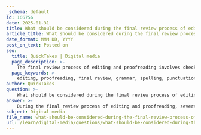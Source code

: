 ```yaml
---
_schema: default
id: 166756
date: 2025-01-31
title: What should be considered during the final review process of editing and proofreading?
article_title: What should be considered during the final review process of editing and proofreading?
date_format: MMM DD, YYYY
post_on_text: Posted on
seo:
  title: QuickTakes | Digital media
  page_description: >-
    The final review process of editing and proofreading involves checking grammar, clarity, style consistency, audience appropriateness, and the relationship between text and visuals to enhance copy quality and maintain brand integrity.
  page_keywords: >-
    editing, proofreading, final review, grammar, spelling, punctuation, clarity, conciseness, style consistency, cohesion, audience consideration, rhetorical appeals, read aloud, copy quality, brand integrity
author: QuickTakes
question: >-
    What should be considered during the final review process of editing and proofreading?
answer: >-
    During the final review process of editing and proofreading, several key considerations should be taken into account to ensure the quality and effectiveness of the copy. Here are the main aspects to focus on:\n\n1. **Grammar, Spelling, and Punctuation**: \n   - Ensure that all grammar, spelling, and punctuation are correct. Common mistakes to look for include incorrect verb usage, pronoun errors, and punctuation misuse. These errors can undermine the credibility of the copy and negatively impact the audience's perception of the brand.\n\n2. **Clarity and Conciseness**: \n   - Review the text for clarity. Ensure that the message is straightforward and easy to understand. Remove any redundant phrases or unnecessary jargon that could confuse the reader.\n\n3. **Consistency in Style**: \n   - Check for consistency in tone and style throughout the copy. This includes ensuring that the language aligns with the brand's voice and identity. Consistent branding helps reinforce the message and builds trust with the audience.\n\n4. **Cohesion Between Text and Visuals**: \n   - If the copy is accompanied by visuals, ensure that there is a cohesive relationship between the text and images. The text should complement the visuals and enhance the overall message.\n\n5. **Audience Consideration**: \n   - Keep the target audience in mind. Ensure that the language, tone, and content are appropriate for the intended readers. This may involve adjusting the complexity of the language or the emotional appeal based on audience analysis.\n\n6. **Rhetorical Appeals**: \n   - Evaluate the use of rhetorical appeals—ethos (credibility), logos (logic), and pathos (emotion). Ensure that the copy effectively engages the audience through these appeals, enhancing its persuasive power.\n\n7. **Read Aloud**: \n   - Reading the copy aloud can help identify awkward phrasing, run-on sentences, or areas that may need rewording for better flow. This technique can also help catch errors that may be overlooked when reading silently.\n\n8. **Final Proofreading**: \n   - Conduct a thorough proofreading session to catch any remaining errors. This step is crucial as it serves as the last line of defense against mistakes that could detract from the professionalism of the copy.\n\nBy focusing on these aspects during the final review process, you can enhance the quality of your copy and ensure that it effectively communicates the intended message while maintaining the brand's integrity.
subject: Digital media
file_name: what-should-be-considered-during-the-final-review-process-of-editing-and-proofreading.md
url: /learn/digital-media/questions/what-should-be-considered-during-the-final-review-process-of-editing-and-proofreading
---
```


&nbsp;